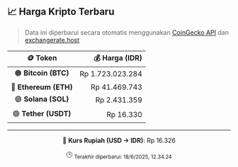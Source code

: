 

<!-- HARGA_KRIPTO -->
## 📈 Harga Kripto Terbaru

> Data ini diperbarui secara otomatis menggunakan [CoinGecko API](https://www.coingecko.com/) dan [exchangerate.host](https://exchangerate.host/)

<div align="center">

| 🪙 Token | 💰 Harga (IDR) |
|:------:|---------------:|
| 🟠 **Bitcoin (BTC)**   | Rp 1.723.023.284 |
| 🔵 **Ethereum (ETH)**  | Rp 41.469.743 |
| 🟣 **Solana (SOL)**    | Rp 2.431.359 |
| 🟢 **Tether (USDT)**   | Rp 16.330 |

---

💱 **Kurs Rupiah (USD → IDR)**: Rp 16.326

🕒 <sub>Terakhir diperbarui: 18/6/2025, 12.34.24</sub>

</div>
<!-- /HARGA_KRIPTO -->